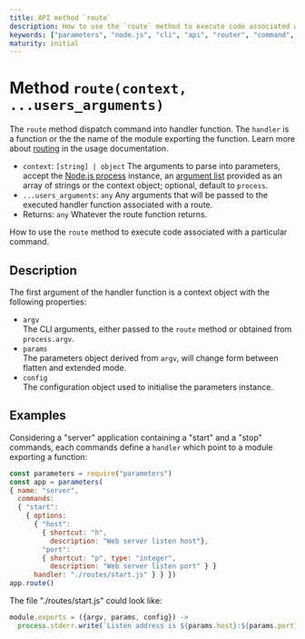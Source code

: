 ```yaml
---
title: API method `route`
description: How to use the `route` method to execute code associated with a particular command.
keywords: ["parameters", "node.js", "cli", "api", "router", "command", "route"]
maturity: initial
---
```


# Method `route(context, ...users_arguments)`

The `route` method dispatch command into handler function. The `handler` is a function or the the name of the module exporting the function. Learn more about [routing](/usage/routing/) in the usage documentation.

* `context`: `[string] | object` The arguments to parse into parameters, accept the [Node.js process](https://nodejs.org/api/process.html) instance, an [argument list](https://nodejs.org/api/process.html#process_process_argv) provided as an array of strings or the context object; optional, default to `process`.
* `...users_arguments`: `any` Any arguments that will be passed to the executed handler function associated with a route.
* Returns: `any` Whatever the route function returns.

How to use the `route` method to execute code associated with a particular command.

## Description

The first argument of the handler function is a context object with the following properties:

* `argv`   
  The CLI arguments, either passed to the `route` method or obtained from `process.argv`.
* `params`   
  The parameters object derived from `argv`, will change form between flatten and extended mode.
* `config`   
  The configuration object used to initialise the parameters instance.

## Examples

Considering a "server" application containing a "start" and a "stop" commands, each commands define a `handler` which point to a module exporting a function:

```js
const parameters = require("parameters")
const app = parameters(
{ name: "server",
  commands:
  { "start":
    { options:
      { "host":
        { shortcut: "h",
          description: "Web server listen host"},
        "port":
        { shortcut: "p", type: "integer",
          description: "Web server listen port" } }
      handler: "./routes/start.js" } } })
app.route()
```

The file "./routes/start.js" could look like:

```js
module.exports = ({argv, params, config}) ->
  process.stderr.write(`Listen address is ${params.host}:${params.port}`)
```
